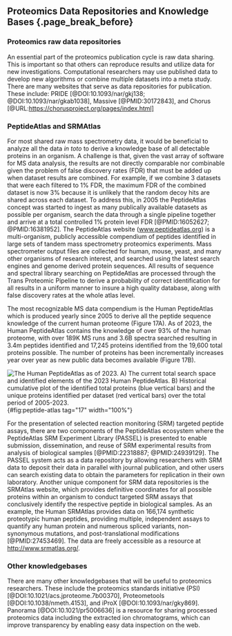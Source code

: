 ## Proteomics Data Repositories and Knowledge Bases {.page_break_before}

### Proteomics raw data repositories
An essential part of the proteomics publication cycle is raw data sharing. 
This is important so that others can reproduce results and utilize data for new investigations. 
Computational researchers may use published data to develop new algorithms or combine multiple datasets into a meta study. 
There are many websites that serve as data repositories for publication. 
These include: PRIDE [@DOI:10.1093/nar/gkj138; @DOI:10.1093/nar/gkab1038], Massive [@PMID:30172843], and Chorus [@URL:https://chorusproject.org/pages/index.html]

### PeptideAtlas and SRMAtlas
For most shared raw mass spectrometry data, it would be beneficial to analyze all the data _in toto_ to derive a knowledge base of all detectable proteins in an organism.
A challenge is that, given the vast array of software for MS data analysis, the results are not directly comparable nor combinable given the problem of false discovery rates (FDR) that must be added up when dataset results are combined.
For example, if we combine 3 datasets that were each filtered to 1% FDR, the maximum FDR of the combined dataset is now 3% because it is unlikely that the random decoy hits are shared across each dataset. 
To address this, in 2005 the PeptideAtlas concept was started to ingest as many publically available datasets as possible per organism, search the data through a single pipeline together and arrive at a total controlled 1% protein level FDR [@PMID:16052627; @PMID:16381952].
The PeptideAtlas website (www.peptideatlas.org) is a multi-organism, publicly accessible compendium of peptides identified in large sets of tandem mass spectrometry proteomics experiments.
Mass spectrometer output files are collected for human, mouse, yeast, and many other organisms of research interest, and searched using the latest search engines and genome derived protein sequences.
All results of sequence and spectral library searching on PeptideAtlas are processed through the Trans Proteomic Pipeline to derive a probability of correct identification for all results in a uniform manner to insure a high quality database, along with false discovery rates at the whole atlas level.

The most recognizable MS data compendium is the Human PeptideAtlas which is produced yearly since 2005 to derive all the peptide sequence knowledge of the current human proteome (Figure 17A). 
As of 2023, the Human PeptideAtlas contains the knowledge of over 93% of the human proteome, with over 189K MS runs and 3.6B spectra searched resulting in 3.4m peptides identified and 17,245 proteins identified from the 19,600 total proteins possible.
The number of proteins has been incrementally increases year over year as new public data becomes available (Figure 17B).

![**The Human PeptideAtlas as of 2023.**
A) The current total search space and identified elements of the 2023 Human PeptideAtlas. 
B) Historical cumulative plot of the identified total proteins (blue vertical bars) and the unique proteins identified per dataset (red vertical bars) over the total period of 2005-2023.
](images/peptide_atlas.jpg){#fig:peptide-atlas tag="17" width="100%"}

For the presentation of selected reaction monitoring (SRM) targeted peptide assays, there are two components of the PeptideAtlas ecosystem where the PeptideAtlas SRM Experiment Library (PASSEL) is presented to enable submission, dissemination, and reuse of SRM experimental results from analysis of biological samples [@PMID:22318887; @PMID:24939129]. 
The PASSEL system acts as a data repository by allowing researchers with SRM data to deposit their data in parallel with journal publication, and other users can search existing data to obtain the parameters for replication in their own laboratory. 
Another unique component for SRM data repositories is the SRMAtlas website, which provides definitive coordinates for all possible proteins within an organism to conduct targeted SRM assays that conclusively identify the respective peptide in biological samples. 
As an example, the Human SRMAtlas provides data on 166,174 synthetic proteotypic human peptides, providing multiple, independent assays to quantify any human protein and numerous spliced variants, non-synonymous mutations, and post-translational modifications [@PMID:27453469]. 
The data are freely accessible as a resource at http://www.srmatlas.org/.

### Other knowledgebases
There are many other knowledgebases that will be useful to proteomics researchers. 
These include the proteomics standards initiative (PSI) [@DOI:10.1021/acs.jproteome.7b00370], Proteometools [@DOI:10.1038/nmeth.4153], and iProX [@DOI:10.1093/nar/gky869].
Panorama [@DOI:10.1021/pr5006636] is a resource for sharing processed proteomics data including the extracted ion chromatograms, which can improve transparency by enabling easy data inspection on the web. 

